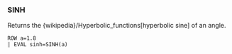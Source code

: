 <!--
This is generated by ESQL's AbstractFunctionTestCase. Do no edit it. See ../README.md for how to regenerate it.
-->

### SINH
Returns the {wikipedia}/Hyperbolic_functions[hyperbolic sine] of an angle.

```
ROW a=1.8 
| EVAL sinh=SINH(a)
```
